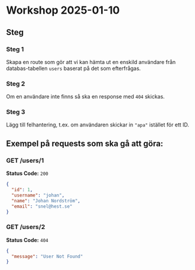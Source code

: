 # Workshop 2025-01-10

## Steg

### Steg 1

Skapa en route som gör att vi kan hämta ut en enskild användare från databas-tabellen `users` baserat på det som efterfrågas.

### Steg 2

Om en användare inte finns så ska en response med `404` skickas.

### Steg 3

Lägg till felhantering, t.ex. om användaren skickar in `"apa"` istället för ett ID.

## Exempel på requests som ska gå att göra:

### GET /users/1

**Status Code:** `200`

```json
{
  "id": 1,
  "username": "johan",
  "name": "Johan Nordström",
  "email": "snel@hest.se"
}
```

### GET /users/2

**Status Code:** `404`

```json
{
  "message": "User Not Found"
}
```
